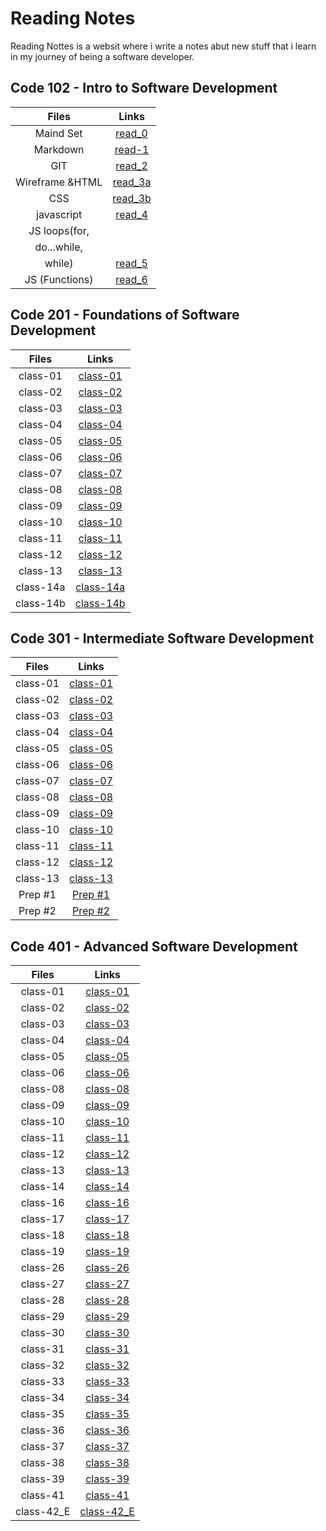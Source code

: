 # Reading Notes

Reading Nottes is a websit where i write a notes abut new stuff that i learn in my journey of being a software developer.

## Code 102 - Intro to Software Development

|      Files      |         Links         |
| :-------------: | :-------------------: |
|    Maind Set    |  [read_0](read_0.md)  |
|    Markdown     |  [read-1](read-1.md)  |
|       GIT       |  [read_2](read_2.md)  |
| Wireframe &HTML | [read_3a](read_3a.md) |
|       CSS       | [read_3b](read_3b.md) |
|   javascript    |  [read_4](read_4.md)  |
|  JS loops(for,  |                       |
|   do...while,   |                       |
|     while)      |  [read_5](read_5.md)  |
| JS (Functions)  |  [read_6](read_6.md)  |

## Code 201 - Foundations of Software Development

|  Files   |          Links          |
| :------: | :---------------------: |
| class-01 | [class-01](class-01.md) |
| class-02 | [class-02](class-02.md) |
| class-03 | [class-03](class-03.md) |
| class-04 | [class-04](class-04.md) |
| class-05 | [class-05](class-05.md) |
| class-06 | [class-06](class-06.md) |
| class-07 | [class-07](class-07.md) |
| class-08 | [class-08](class-08.md) |
| class-09 | [class-09](class-09.md) |
| class-10 | [class-10](class-10.md) |
| class-11 | [class-11](class-11.md) |
| class-12 | [class-12](class-12.md) |
| class-13 | [class-13](class-13.md) |
| class-14a| [class-14a](class-14a.md) |
| class-14b| [class-14b](class-14b.md) |

## Code 301 - Intermediate Software Development

|  Files   |          Links          |
| :------: | :---------------------: |
| class-01 | [class-01](301-read_1.md) |
| class-02 | [class-02](301-read_2.md) |
| class-03 | [class-03](301-read_3.md) |
| class-04 | [class-04](301-read_4.md) |
| class-05 | [class-05](301-read_5.md) |
| class-06 | [class-06](301-read_6.md) |
| class-07 | [class-07](301-read_7.md) |
| class-08 | [class-08](301-read_8.md) |
| class-09 | [class-09](301-read_9.md) |
| class-10 | [class-10](301-read_10.md) |
| class-11 | [class-11](301-read_11.md) |
| class-12 | [class-12](301-read_12.md) |
| class-13 | [class-13](301-read_13.md) |
| Prep #1 | [Prep #1](Prep_1.md) |
| Prep #2 | [Prep #2](Prep_2.md) |


## Code 401 - Advanced Software Development

|  Files   |          Links          |
| :------: | :---------------------: |
| class-01 | [class-01](401-read_1.md) |
| class-02 | [class-02](401-read_2.md) |
| class-03 | [class-03](401-read_3.md) |
| class-04 | [class-04](401-read_4.md) |
| class-05 | [class-05](401-read_5.md) |
| class-06 | [class-06](401-read_6.md) |
| class-08 | [class-08](401-read_8.md) |
| class-09 | [class-09](401-read_9.md) |
| class-10 | [class-10](401-read_10.md) |
| class-11 | [class-11](401-read_11.md) |
| class-12 | [class-12](401-read_12.md) |
| class-13 | [class-13](401-read_13.md) |
| class-14 | [class-14](401-read_14.md) |
| class-16 | [class-16](401-read_16.md) |
| class-17 | [class-17](401-read_17.md) |
| class-18 | [class-18](401-read_18.md) |
| class-19 | [class-19](401-read_19.md) |
| class-26 | [class-26](401-read_26.md) |
| class-27 | [class-27](401-read_27.md) |
| class-28 | [class-28](401-read_28.md) |
| class-29 | [class-29](401-read_29.md) |
| class-30 | [class-30](401-read_30.md) |
| class-31 | [class-31](401-read_31.md) |
| class-32 | [class-32](401-read_32.md) |
| class-33 | [class-33](401-read_33.md) |
| class-34 | [class-34](401-read_34.md) |
| class-35 | [class-35](401-read_35.md) |
| class-36 | [class-36](401-read_36.md) |
| class-37 | [class-37](401-read_37.md) |
| class-38 | [class-38](401-read_38.md) |
| class-39 | [class-39](401-read_39.md) |
| class-41 | [class-41](401-read_41.md) |
| class-42_E | [class-42_E](401-read_41_E.md) |
